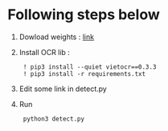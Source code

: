 
# Following steps below

1. Dowload weights : [link](https://drive.google.com/drive/folders/1SaHn4CbUlEGhm9ip9r48wAXsUXThpz5B?usp=sharing)
2. Install OCR lib :

        ! pip3 install --quiet vietocr==0.3.3
        ! pip3 install -r requirements.txt

3. Edit some link in detect.py
4. Run

        python3 detect.py
